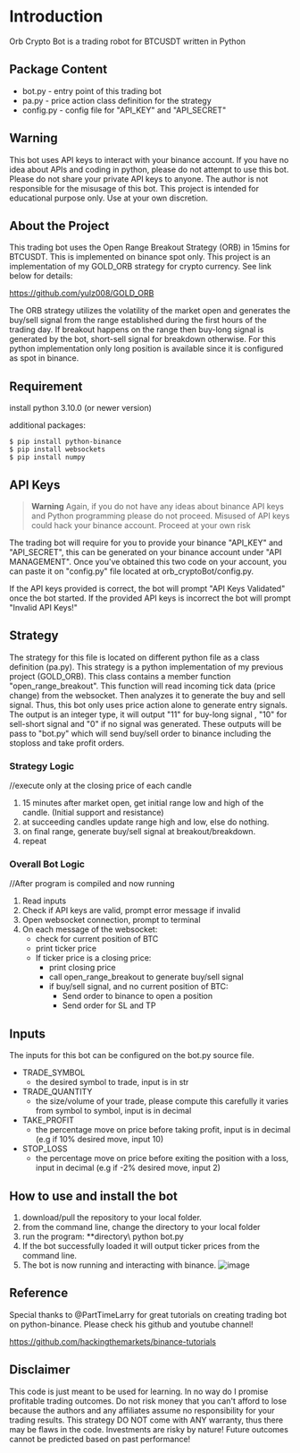 # Introduction
Orb Crypto Bot is a trading robot for BTCUSDT written in Python

## Package Content

 - bot.py     - entry point of this trading bot
 - pa.py      - price action class definition for the strategy
 - config.py  - config file for "API_KEY" and "API_SECRET"

## Warning
This bot uses API keys to interact with your binance account. If you have no idea about APIs and coding in python, please do not attempt to use this bot.
Please do not share your private API keys to anyone. The author is not responsible for the misusage of this bot. This project is intended for educational purpose only. Use at your own discretion.

## About the Project
This trading bot uses the Open Range Breakout Strategy (ORB) in 15mins for BTCUSDT. This is implemented on binance spot only. This project is an implementation of my GOLD_ORB strategy for crypto currency. See link below for details:

https://github.com/yulz008/GOLD_ORB

The ORB strategy utilizes the volatility of the market open and generates the buy/sell signal from the range established during the first hours of the trading day. If breakout happens on the range then buy-long signal is generated by the bot, short-sell signal for breakdown otherwise. For this python implementation only long position is available since it is configured as spot in binance.

## Requirement

install python 3.10.0 (or newer version) 

additional packages:
```
$ pip install python-binance
$ pip install websockets
$ pip install numpy
```

## API Keys

> **Warning**
> Again, if you do not have any ideas about binance API keys and Python programming please do not proceed. Misused of API keys could hack your binance account. Proceed at your own risk

The trading bot will require for you to provide your binance "API_KEY" and "API_SECRET", this can be generated on your binance account under "API MANAGEMENT".
Once you've obtained this two code on your account, you can paste it on "config.py" file located at orb_cryptoBot/config.py.

If the API keys provided is correct, the bot will prompt "API Keys Validated" once the bot started. If the provided API keys is incorrect the bot will prompt "Invalid API Keys!"


## Strategy

The strategy for this file is located on different python file as a class definition (pa.py). This strategy  is a python implementation of my previous project (GOLD_ORB). This class contains a member function "open_range_breakout". This function will read incoming tick data (price change) from the websocket. Then analyzes it to generate the buy and sell signal. Thus, this bot only uses price action alone to generate entry signals. The output is an integer type, it will output "11" for buy-long signal , "10" for sell-short signal and "0" if no signal was generated. These outputs will be pass to "bot.py" which will send buy/sell order to binance including the stoploss and take profit orders. 

### Strategy Logic

//execute only at the closing price of each candle
1. 15 minutes after market open, get initial range low and high of the candle. (Initial support and resistance)
2. at succeeding candles update range high and low, else do nothing.
3. on final range, generate buy/sell signal at breakout/breakdown.
4. repeat

### Overall Bot Logic

//After program is compiled and now running
1. Read inputs
2. Check if API keys are valid, prompt error message if invalid
3. Open websocket connection, prompt to terminal
4. On each message of the websocket:
     - check for current position of BTC
     - print ticker price
     - If ticker price is a closing price:
          - print closing price
          - call open_range_breakout to generate buy/sell signal
          - if buy/sell signal, and no current position of BTC:
             - Send order to binance to open a position
             - Send order for SL and TP

## Inputs

The inputs for this bot can be configured on the bot.py source file.

 - TRADE_SYMBOL   
    - the desired symbol to trade, input is in str
 - TRADE_QUANTITY 
    - the size/volume of your trade, please compute this carefully it varies from symbol to symbol, input is in decimal
 - TAKE_PROFIT    
    - the percentage move on price before taking profit, input is in decimal (e.g if 10% desired move, input 10)
 - STOP_LOSS      
    - the percentage move on price before exiting the position with a loss, input in decimal (e.g if -2% desired move, input 2)


## How to use and install the bot

1. download/pull the repository to your local folder.
2. from the command line, change the directory to your local folder
3. run the program:  \**directory\ python bot.py 
4. If the bot successfully loaded it will output ticker prices from the command line.
5. The bot is now running and interacting with binance.
![image](https://user-images.githubusercontent.com/117939069/207553604-256ae5f3-452d-4d81-8ef0-e18f594d92fc.png)

## Reference

Special thanks to @PartTimeLarry for great tutorials on creating trading bot on python-binance. 
Please check his github and youtube channel!

https://github.com/hackingthemarkets/binance-tutorials

## Disclaimer

This code is just meant to be used for learning. In no way do I promise profitable trading outcomes. Do not risk money that you can't afford to lose because the authors and any affiliates assume no responsibility for your trading results. This strategy DO NOT come with ANY warranty, thus there may be flaws in the code. Investments are risky by nature! Future outcomes cannot be predicted based on past performance!              

